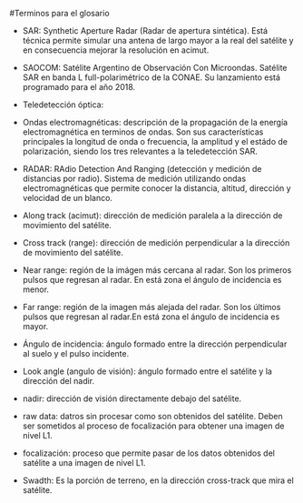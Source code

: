 #Terminos para el glosario

- SAR: Synthetic Aperture Radar (Radar de apertura sintética). Está técnica permite simular una antena de largo mayor a la real del satélite y en consecuencia mejorar la resolución en acimut.

- SAOCOM: Satélite Argentino de Observación Con Microondas. Satélite SAR en banda L full-polarimétrico de la CONAE. Su lanzamiento está programado para el año 2018.

- Teledetección óptica: 

- Ondas electromagnéticas: descripción de la propagación de la energía electromagnética en terminos de ondas. Son sus características principales la longitud de onda o frecuencia, la amplitud y el estádo de polarización, siendo los tres relevantes a la teledetección SAR.

- RADAR: RAdio Detection And Ranging (detección y medición de distancias por radio). Sistema de medición utilizando ondas electromagnéticas que permite conocer la distancia, altitud, dirección y velocidad de un blanco.

- Along track (acimut): dirección de medición paralela a la dirección de movimiento del satélite.  

- Cross track (range): dirección de medición perpendicular a la dirección de movimiento del satélite.

- Near range: región de la imágen más cercana al radar. Son los primeros pulsos que regresan al radar. En está zona el ángulo de incidencia es menor.  

- Far range: región de la imagen más alejada del radar. Son los últimos pulsos que regresan al radar.En está zona el ángulo de incidencia es mayor.

- Ángulo de incidencia: ángulo formado entre la dirección perpendicular al suelo y el pulso incidente.

- Look angle (angulo de visión): ángulo formado entre el satélite y la dirección del nadir.

- nadir: dirección de visión directamente debajo del satélite.

- raw data: datros sin procesar como son obtenidos del satélite. Deben ser sometidos al proceso de focalización para obtener una imagen de nivel L1.

- focalización: proceso que permite pasar de los datos obtenidos del satélite a una imagen de nivel L1.

- Swadth: Es la porción de terreno, en la dirección cross-track que mira el satélite. 

